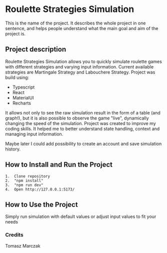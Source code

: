 # Roulette Strategies Simulation

This is the name of the project. It describes the whole project in one sentence, and helps people understand what the main goal and aim of the project is.

## Project description

Roulette Strategies Simulation allows you to quickly simulate roulette games with different strategies and varying input information.
Current available strategies are Martingale Strategy and Labouchere Strategy.
Project was build using:

- Typescript
- React
- MaterialUI
- Recharts

It allows not only to see the raw simulation result in the form of a table (and graph!), but it is also possible to observe the game "live", dynamically changing the speed of the simulation.
Project was created to improve my coding skills. It helped me to better understand state handling, context and managing input information.

Maybe later I could add possibility to create an account and save simulation history.

## How to Install and Run the Project

    1.  Clone repository
    2.  "npm install"
    3.  "npm run dev"
    4.  Open http://127.0.0.1:5173/

## How to Use the Project

Simply run simulation with default values or adjust input values to fit your needs

### Credits

Tomasz Marczak
